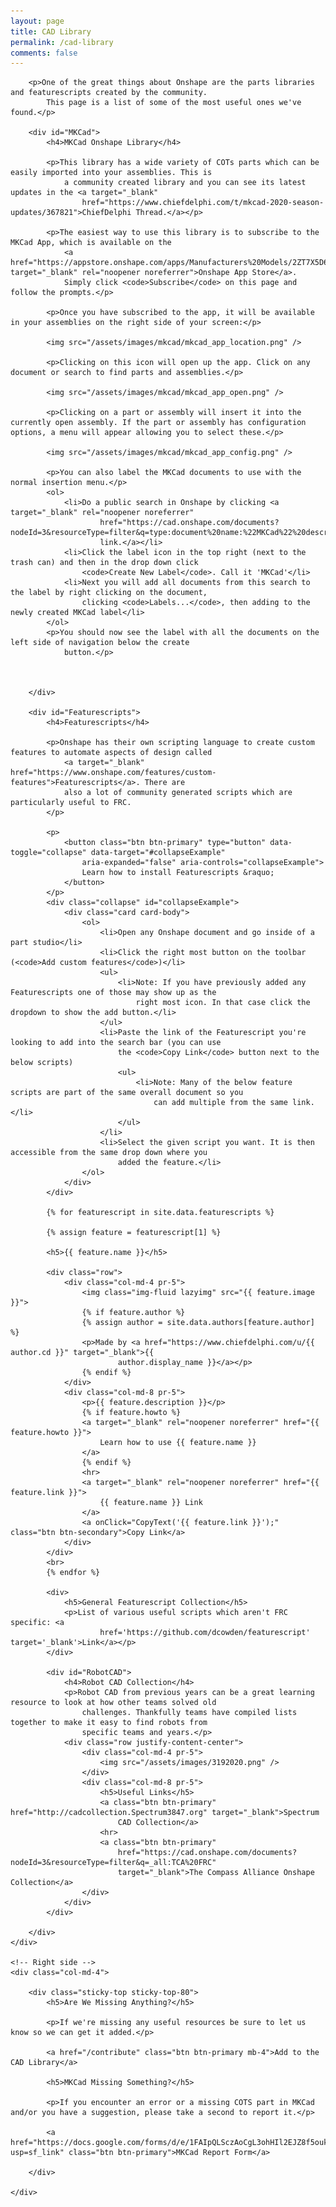 ```yaml
---
layout: page
title: CAD Library
permalink: /cad-library
comments: false
---
```


<div class="row justify-content-between">
    <div class="col-md-8 pr-5">

        <p>One of the great things about Onshape are the parts libraries and featurescripts created by the community.
            This page is a list of some of the most useful ones we've found.</p>

        <div id="MKCad">
            <h4>MKCad Onshape Library</h4>

            <p>This library has a wide variety of COTs parts which can be easily imported into your assemblies. This is
                a community created library and you can see its latest updates in the <a target="_blank"
                    href="https://www.chiefdelphi.com/t/mkcad-2020-season-updates/367821">ChiefDelphi Thread.</a></p>

            <p>The easiest way to use this library is to subscribe to the MKCad App, which is available on the
                <a href="https://appstore.onshape.com/apps/Manufacturers%20Models/2ZT7X5D646R3LM3ZND7LGBTYRVM4SVH6CDDGM6I=/description" target="_blank" rel="noopener noreferrer">Onshape App Store</a>.
                Simply click <code>Subscribe</code> on this page and follow the prompts.</p>

            <p>Once you have subscribed to the app, it will be available in your assemblies on the right side of your screen:</p>

            <img src="/assets/images/mkcad/mkcad_app_location.png" />

            <p>Clicking on this icon will open up the app. Click on any document or search to find parts and assemblies.</p>

            <img src="/assets/images/mkcad/mkcad_app_open.png" />

            <p>Clicking on a part or assembly will insert it into the currently open assembly. If the part or assembly has configuration options, a menu will appear allowing you to select these.</p>

            <img src="/assets/images/mkcad/mkcad_app_config.png" />

            <p>You can also label the MKCad documents to use with the normal insertion menu.</p>
            <ol>
                <li>Do a public search in Onshape by clicking <a target="_blank" rel="noopener noreferrer"
                        href="https://cad.onshape.com/documents?nodeId=3&resourceType=filter&q=type:document%20name:%22MKCad%22%20description:%22Official%22">this
                        link.</a></li>
                <li>Click the label icon in the top right (next to the trash can) and then in the drop down click
                    <code>Create New Label</code>. Call it 'MKCad'</li>
                <li>Next you will add all documents from this search to the label by right clicking on the document,
                    clicking <code>Labels...</code>, then adding to the newly created MKCad label</li>
            </ol>
            <p>You should now see the label with all the documents on the left side of navigation below the create
                button.</p>



        </div>

        <div id="Featurescripts">
            <h4>Featurescripts</h4>

            <p>Onshape has their own scripting language to create custom features to automate aspects of design called
                <a target="_blank" href="https://www.onshape.com/features/custom-features">Featurescripts</a>. There are
                also a lot of community generated scripts which are particularly useful to FRC.
            </p>

            <p>
                <button class="btn btn-primary" type="button" data-toggle="collapse" data-target="#collapseExample"
                    aria-expanded="false" aria-controls="collapseExample">
                    Learn how to install Featurescripts &raquo;
                </button>
            </p>
            <div class="collapse" id="collapseExample">
                <div class="card card-body">
                    <ol>
                        <li>Open any Onshape document and go inside of a part studio</li>
                        <li>Click the right most button on the toolbar (<code>Add custom features</code>)</li>
                        <ul>
                            <li>Note: If you have previously added any Featurescripts one of those may show up as the
                                right most icon. In that case click the dropdown to show the add button.</li>
                        </ul>
                        <li>Paste the link of the Featurescript you're looking to add into the search bar (you can use
                            the <code>Copy Link</code> button next to the below scripts)
                            <ul>
                                <li>Note: Many of the below feature scripts are part of the same overall document so you
                                    can add multiple from the same link.</li>
                            </ul>
                        </li>
                        <li>Select the given script you want. It is then accessible from the same drop down where you
                            added the feature.</li>
                    </ol>
                </div>
            </div>

            {% for featurescript in site.data.featurescripts %}

            {% assign feature = featurescript[1] %}

            <h5>{{ feature.name }}</h5>

            <div class="row">
                <div class="col-md-4 pr-5">
                    <img class="img-fluid lazyimg" src="{{ feature.image }}">
                    {% if feature.author %}
                    {% assign author = site.data.authors[feature.author] %}
                    <p>Made by <a href="https://www.chiefdelphi.com/u/{{ author.cd }}" target="_blank">{{
                            author.display_name }}</a></p>
                    {% endif %}
                </div>
                <div class="col-md-8 pr-5">
                    <p>{{ feature.description }}</p>
                    {% if feature.howto %}
                    <a target="_blank" rel="noopener noreferrer" href="{{ feature.howto }}">
                        Learn how to use {{ feature.name }}
                    </a>
                    {% endif %}
                    <hr>
                    <a target="_blank" rel="noopener noreferrer" href="{{ feature.link }}">
                        {{ feature.name }} Link
                    </a>
                    <a onClick="CopyText('{{ feature.link }}');" class="btn btn-secondary">Copy Link</a>
                </div>
            </div>
            <br>
            {% endfor %}

            <div>
                <h5>General Featurescript Collection</h5>
                <p>List of various useful scripts which aren't FRC specific: <a
                        href='https://github.com/dcowden/featurescript' target='_blank'>Link</a></p>
            </div>

            <div id="RobotCAD">
                <h4>Robot CAD Collection</h4>
                <p>Robot CAD from previous years can be a great learning resource to look at how other teams solved old
                    challenges. Thankfully teams have compiled lists together to make it easy to find robots from
                    specific teams and years.</p>
                <div class="row justify-content-center">
                    <div class="col-md-4 pr-5">
                        <img src="/assets/images/3192020.png" />
                    </div>
                    <div class="col-md-8 pr-5">
                        <h5>Useful Links</h5>
                        <a class="btn btn-primary" href="http://cadcollection.Spectrum3847.org" target="_blank">Spectrum
                            CAD Collection</a>
                        <hr>
                        <a class="btn btn-primary"
                            href="https://cad.onshape.com/documents?nodeId=3&resourceType=filter&q=_all:TCA%20FRC"
                            target="_blank">The Compass Alliance Onshape Collection</a>
                    </div>
                </div>
            </div>

        </div>
    </div>

    <!-- Right side -->
    <div class="col-md-4">

        <div class="sticky-top sticky-top-80">
            <h5>Are We Missing Anything?</h5>

            <p>If we're missing any useful resources be sure to let us know so we can get it added.</p>

            <a href="/contribute" class="btn btn-primary mb-4">Add to the CAD Library</a>

            <h5>MKCad Missing Something?</h5>

            <p>If you encounter an error or a missing COTS part in MKCad and/or you have a suggestion, please take a second to report it.</p>

            <a href="https://docs.google.com/forms/d/e/1FAIpQLSczAoCgL3ohHIl2EJZ8f5oukM8DuxikSeJilVhivM6_PXLfvw/viewform?usp=sf_link" class="btn btn-primary">MKCad Report Form</a>

        </div>

    </div>
</div>

<script>
    function CopyText(text) {
        // var text = "Example text to appear on clipboard";
        navigator.clipboard.writeText(text).then(function () {
            // console.log('Async: Copying to clipboard was successful!');
        }, function (err) {
            console.error('Async: Could not copy text: ', err);
        });
    }
</script>